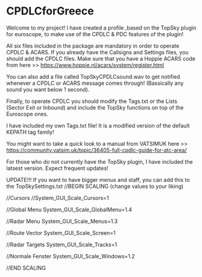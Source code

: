# CPDLCforGreece

Welcome to my project!
I have created a profile ,based on the TopSky plugin for euroscope, to make use of the CPDLC & PDC features of the plugin!

All six files included in the package are mandatory in order to operate CPDLC & ACARS. If you already have the Callsigns and Settings files, you should add the CPDLC files. Make sure that you have a Hoppie ACARS code from here >> https://www.hoppie.nl/acars/system/register.html

You can also add a file called TopSkyCPDLCsound.wav to get notified whenever a CPDLC or ACARS message comes through! (Bassically any sound you want below 1 second).

Finally, to operate CPDLC you should modify the Tags.txt or the Lists (Sector Exit or Inbound) and include the TopSky functions on top of the Euroscope ones.

I have included my own Tags.txt file! It is a modified version of the default KEPATH tag family!

You might want to take a quick look to a manual from VATSIMUK here >> https://community.vatsim.uk/topic/36405-full-cpdlc-guide-for-atc-area/

For those who do not currently have the TopSky plugin, I have included the latsest version. Expect frequent updates!

UPDATE!!! If you want to have bigger menus and staff, you can add this to the TopSkySettings.txt
//BEGIN SCALING (change values to your liking)

//Cursors
//System_GUI_Scale_Cursors=1

//Global Menu
System_GUI_Scale_GlobalMenu=1.4

//Radar Menu
System_GUI_Scale_Menus=1.3

//Route Vector
System_GUI_Scale_Screen=1

//Radar Targets
System_GUI_Scale_Tracks=1

//Normale Fenster
System_GUI_Scale_Windows=1.2

//END SCALING
